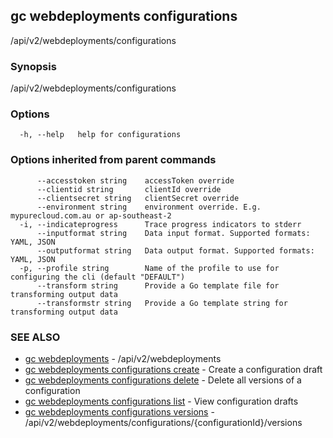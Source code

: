 ## gc webdeployments configurations

/api/v2/webdeployments/configurations

### Synopsis

/api/v2/webdeployments/configurations

### Options

```
  -h, --help   help for configurations
```

### Options inherited from parent commands

```
      --accesstoken string    accessToken override
      --clientid string       clientId override
      --clientsecret string   clientSecret override
      --environment string    environment override. E.g. mypurecloud.com.au or ap-southeast-2
  -i, --indicateprogress      Trace progress indicators to stderr
      --inputformat string    Data input format. Supported formats: YAML, JSON
      --outputformat string   Data output format. Supported formats: YAML, JSON
  -p, --profile string        Name of the profile to use for configuring the cli (default "DEFAULT")
      --transform string      Provide a Go template file for transforming output data
      --transformstr string   Provide a Go template string for transforming output data
```

### SEE ALSO

* [gc webdeployments](gc_webdeployments.html)	 - /api/v2/webdeployments
* [gc webdeployments configurations create](gc_webdeployments_configurations_create.html)	 - Create a configuration draft
* [gc webdeployments configurations delete](gc_webdeployments_configurations_delete.html)	 - Delete all versions of a configuration
* [gc webdeployments configurations list](gc_webdeployments_configurations_list.html)	 - View configuration drafts
* [gc webdeployments configurations versions](gc_webdeployments_configurations_versions.html)	 - /api/v2/webdeployments/configurations/{configurationId}/versions


